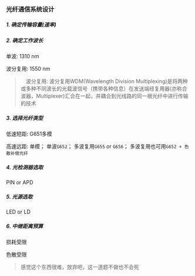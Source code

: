 ### 光纤通信系统设计

##### 1. 确定传输容量(速率)

##### 2. 确定工作波长

单波: 1310 nm

波分复用: 1550 nm

>　波分复用: 波分复用WDM(Wavelength Division Multiplexing)是将两种或多种不同波长的光载波信号（携带各种信息）在发送端经复用器(亦称合波器，Multiplexer)汇合在一起，并耦合到光线路的同一根光纤中进行传输的技术

##### 3. 选择光纤类型

低速短距: G651多模

高速远距: 单模； 单波`G652`； 多波复用`G655` or `G656`； 多波复用也可用`G652 + 色散补偿光纤`

##### 4. 光检测器选取

PIN or APD

##### 5. 光源选取

LED or LD

##### 6. 中继距离预算

损耗受限

色散受限

> 感觉这个东西很难，放弃吧，这一道题不做也不会死